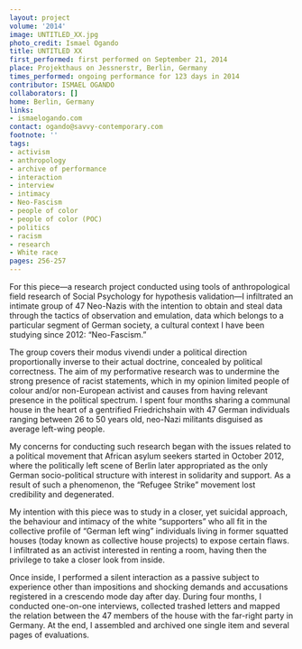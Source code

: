 ```yaml
---
layout: project
volume: '2014'
image: UNTITLED_XX.jpg
photo_credit: Ismael Ogando
title: UNTITLED XX
first_performed: first performed on September 21, 2014
place: Projekthaus on Jessnerstr, Berlin, Germany
times_performed: ongoing performance for 123 days in 2014
contributor: ISMAEL OGANDO
collaborators: []
home: Berlin, Germany
links:
- ismaelogando.com
contact: ogando@savvy-contemporary.com
footnote: ''
tags:
- activism
- anthropology
- archive of performance
- interaction
- interview
- intimacy
- Neo-Fascism
- people of color
- people of color (POC)
- politics
- racism
- research
- White race
pages: 256-257
---
```


For this piece—a research project conducted using tools of anthropological field research of Social Psychology for hypothesis validation—I infiltrated an intimate group of 47 Neo-Nazis with the intention to obtain and steal data through the tactics of observation and emulation, data which belongs to a particular segment of German society, a cultural context I have been studying since 2012: “Neo-Fascism.”

The group covers their modus vivendi under a political direction proportionally inverse to their actual doctrine, concealed by political correctness. The aim of my performative research was to undermine the strong presence of racist statements, which in my opinion limited people of colour and/or non-European activist and causes from having relevant presence in the political spectrum. I spent four months  sharing a communal house in the heart of a gentrified Friedrichshain with 47 German individuals ranging between 26 to 50 years old, neo-Nazi militants disguised as average left-wing people.

My concerns for conducting such research began with the issues related to a political movement that African asylum seekers started in October 2012, where the politically left scene of Berlin later appropriated as the only German socio-political structure with interest in solidarity and support. As a result of such a phenomenon, the “Refugee Strike” movement lost credibility and degenerated.

My intention with this piece was to study in a closer, yet suicidal approach, the behaviour and intimacy of the white “supporters” who all fit in the collective profile of “German left wing” individuals living in former squatted houses (today known as collective house projects) to expose certain flaws. I infiltrated as an activist interested in renting a room, having then the privilege to take a closer look from inside.

Once inside, I performed a silent interaction as a passive subject to experience other than impositions and shocking demands and accusations registered in a crescendo mode day after day. During four months, I conducted one-on-one interviews, collected trashed letters and mapped the relation between the 47 members of the house with the far-right party in Germany. At the end, I assembled and archived one single item and several pages of evaluations.
